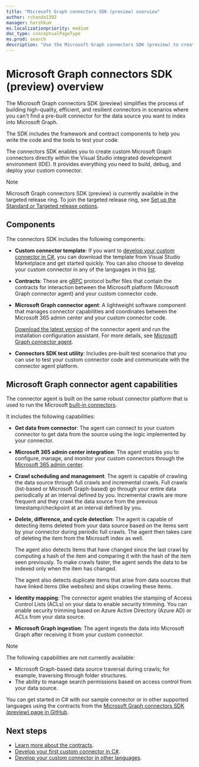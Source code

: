 ```yaml
---
title: "Microsoft Graph connectors SDK (preview) overview"
author: rchanda1392
manager: harshkum
ms.localizationpriority: medium
doc_type: conceptualPageType
ms.prod: search
description: "Use the Microsoft Graph connectors SDK (preview) to create custom Microsoft Graph connectors."
---
```


# Microsoft Graph connectors SDK (preview) overview

The Microsoft Graph connectors SDK (preview) simplifies the process of building high-quality, efficient, and resilient connectors in scenarios where you can't find a pre-built connector for the data source you want to index into Microsoft Graph.

The SDK includes the framework and contract components to help you write the code and the tools to test your code.

The connectors SDK enables you to create custom Microsoft Graph connectors directly within the Visual Studio integrated development environment (IDE). It provides everything you need to build, debug, and deploy your custom connector.

>[!Note]
> Microsoft Graph connectors SDK (preview) is currently available in the targeted release ring. To join the targeted release ring, see [Set up the Standard or Targeted release options](/microsoft-365/admin/manage/release-options-in-office-365).

## Components

The connectors SDK includes the following components:

- **Custom connector template**: If you want to [develop your custom connector in C#](/graph/custom-connector-sdk-sample-create), you can download the template from Visual Studio Marketplace and get started quickly. You can also choose to develop your custom connector in any of the languages in this [list](https://grpc.io/docs/languages/).

- **Contracts**: These are [gRPC](https://grpc.io/docs/what-is-grpc/) protocol buffer files that contain the contracts for interaction between the Microsoft platform (Microsoft Graph connector agent) and your custom connector code.

- **Microsoft Graph connector agent**: A lightweight software component that manages connector capabilities and coordinates between the Microsoft 365 admin center and your custom connector code.

    [Download the latest version](https://aka.ms/gca/) of the connector agent and run the installation configuration assistant. For more details, see [Microsoft Graph connector agent](/MicrosoftSearch/graph-connector-agent/).

- **Connectors SDK test utility**: Includes pre-built test scenarios that you can use to test your custom connector code and communicate with the connector agent platform.

## Microsoft Graph connector agent capabilities

The connector agent is built on the same robust connector platform that is used to run the Microsoft [built-in connectors](https://www.microsoft.com/microsoft-search/connectors/?publisher=Microsoft&category=).

It includes the following capabilities:

- **Get data from connector**: The agent can connect to your custom connector to get data from the source using the logic implemented by your connector.

- **Microsoft 365 admin center integration**: The agent enables you to configure, manage, and monitor your custom connectors through the [Microsoft 365 admin center](https://admin.microsoft.com/adminportal/home#/MicrosoftSearch/Connectors/add).

- **Crawl scheduling and management**: The agent is capable of crawling the data source through full crawls and incremental crawls. Full crawls (list-based or Microsoft Graph-based) go through your entire data periodically at an interval defined by you. Incremental crawls are more frequent and they crawl the data source from the previous timestamp/checkpoint at an interval defined by you.

- **Delete, difference, and cycle detection**: The agent is capable of detecting items deleted from your data source based on the items sent by your connector during periodic full crawls. The agent then takes care of deleting the item from the Microsoft index as well.

    The agent also detects items that have changed since the last crawl by computing a hash of the item and comparing it with the hash of the item seen previously. To make crawls faster, the agent sends the data to be indexed only when the item has changed.

    The agent also detects duplicate items that arise from data sources that have linked items (like websites) and skips crawling these items.

- **Identity mapping**: The connector agent enables the stamping of Access Control Lists (ACLs) on your data to enable security trimming. You can enable security trimming based on Azure Active Directory (Azure AD) or ACLs from your data source.

- **Microsoft Graph ingestion**: The agent ingests the data into Microsoft Graph after receiving it from your custom connector.

>[!Note]
> The following capabilities are not currently available:
> - Microsoft Graph-based data source traversal during crawls; for example, traversing through folder structures.
> - The ability to manage search permissions based on access control from your data source.

You can get started in C# with our sample connector or in other supported languages using the contracts from the [Microsoft Graph connectors SDK (preview) page in GitHub](https://github.com/microsoftgraph/msgraph-connectors-sdk).

## Next steps

* [Learn more about the contracts](/graph/custom-connector-sdk-contracts-services).
* [Develop your first custom connector in C#](/graph/custom-connector-sdk-sample-overview).
* [Develop your custom connector in other languages](/graph/custom-connector-sdk-other-languages).
